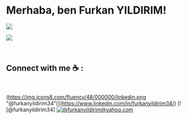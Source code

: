 # Merhaba, ben Furkan YILDIRIM! 
<p align="left"> <img src="https://github-readme-stats.vercel.app/api?username=FurkanYildirim&&show_icons=true&title_color=ffffff&icon_color=bb2acf&text_color=daf7dc&bg_color=151515"> </p>

[![](https://img.shields.io/github/followers/FurkanYildirim?style=social)](https://www.github.com/FurkanYildirim)

<br>

## Connect with me ☕ :

<br>

(https://img.icons8.com/fluency/48/000000/linkedin.png "@furkanyildirim34")](https://www.linkedin.com/in/furkanyildirim34/) [![@furkanyildirim34] [![@furkanyildirim@yahoo.com](https://img.icons8.com/fluency/48/000000/apple-mail.png "@furkanyildirim@yahoo.com")](furkanyildirim@yahoo.com)

<br>
